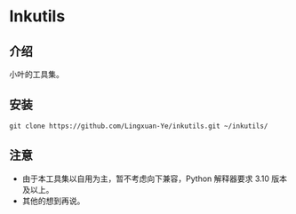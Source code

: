 # Inkutils

## 介绍

小叶的工具集。

## 安装

```shell
git clone https://github.com/Lingxuan-Ye/inkutils.git ~/inkutils/
```

## 注意

- 由于本工具集以自用为主，暂不考虑向下兼容，Python 解释器要求 3.10 版本及以上。
- 其他的想到再说。
